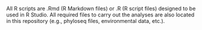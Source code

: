 All R scripts are .Rmd (R Markdown files) or .R (R script files) designed to be used in R Studio. All required files to carry out the analyses are also located in this repository (e.g., phyloseq files, environmental data, etc.).
